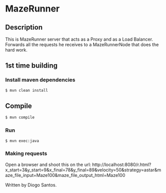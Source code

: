 # MazeRunner

## Description

This is MazeRunner server that acts as a Proxy and as a Load Balancer. Forwards all the requests he receives to a MazeRunnerNode that does the hard work.

## 1st time building

### Install maven dependencies

```sh
$ mvn clean install
```

## Compile

```sh
$ mvn compile
```

### Run
```sh
$ mvn exec:java
```

### Making requests

Open a browser and shoot this on the url:
http://localhost:8080/r.html?x_start=3&y_start=9&x_final=78&y_final=89&velocity=50&strategy=astar&maze_file_input=Maze100&maze_file_output_html=Maze100
  
  Written by Diogo Santos.
